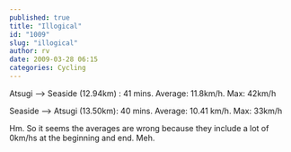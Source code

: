 ```yaml
---
published: true
title: "Illogical"
id: "1009"
slug: "illogical"
author: rv
date: 2009-03-28 06:15
categories: Cycling
---
```

Atsugi --&gt; Seaside (12.94km) : 41 mins. Average: 11.8km/h. Max: 42km/h

Seaside --&gt; Atsugi (13.50km): 40 mins. Average: 10.41 km/h. Max: 33km/h

Hm. So it seems the averages are wrong because they include a lot of 0km/hs at the beginning and end. Meh.